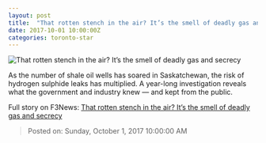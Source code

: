 ```yaml
---
layout: post
title:  "That rotten stench in the air? It’s the smell of deadly gas and secrecy"
date: 2017-10-01 10:00:00Z
categories: toronto-star
---
```


![That rotten stench in the air? It’s the smell of deadly gas and secrecy](https://www.thestar.com/content/dam/thestar/news/world/2017/10/01/that-rotten-stench-in-the-air-its-the-smell-of-deadly-gas-and-secrecy/pump_jack_closeup.jpg)

As the number of shale oil wells has soared in Saskatchewan, the risk of hydrogen sulphide leaks has multiplied. A year-long investigation reveals what the government and industry knew — and kept from the public.


Full story on F3News: [That rotten stench in the air? It’s the smell of deadly gas and secrecy](http://www.f3nws.com/n/Vra3MB)

> Posted on: Sunday, October 1, 2017 10:00:00 AM
